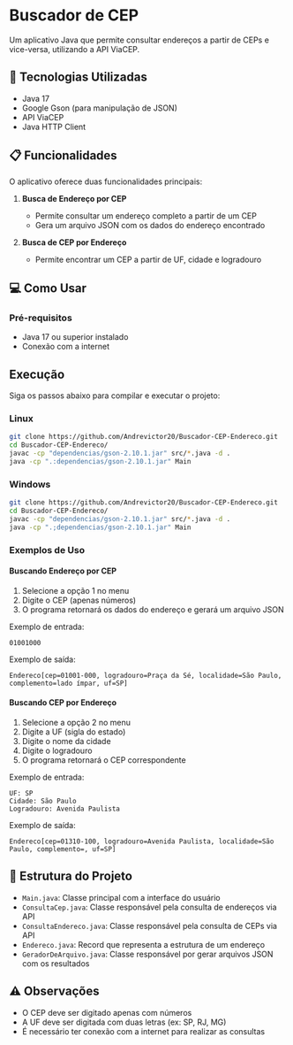 # Buscador de CEP

Um aplicativo Java que permite consultar endereços a partir de CEPs e vice-versa, utilizando a API ViaCEP.

## 🚀 Tecnologias Utilizadas

- Java 17
- Google Gson (para manipulação de JSON)
- API ViaCEP
- Java HTTP Client

## 📋 Funcionalidades

O aplicativo oferece duas funcionalidades principais:

1. **Busca de Endereço por CEP**
   - Permite consultar um endereço completo a partir de um CEP
   - Gera um arquivo JSON com os dados do endereço encontrado

2. **Busca de CEP por Endereço**
   - Permite encontrar um CEP a partir de UF, cidade e logradouro

## 💻 Como Usar

### Pré-requisitos

- Java 17 ou superior instalado
- Conexão com a internet

## Execução

Siga os passos abaixo para compilar e executar o projeto:
### Linux

```bash
git clone https://github.com/Andrevictor20/Buscador-CEP-Endereco.git
cd Buscador-CEP-Endereco/
javac -cp "dependencias/gson-2.10.1.jar" src/*.java -d .
java -cp ".:dependencias/gson-2.10.1.jar" Main
```
### Windows
```bash
git clone https://github.com/Andrevictor20/Buscador-CEP-Endereco.git
cd Buscador-CEP-Endereco/
javac -cp "dependencias/gson-2.10.1.jar" src/*.java -d . 
java -cp ".;dependencias/gson-2.10.1.jar" Main
```
### Exemplos de Uso

#### Buscando Endereço por CEP

1. Selecione a opção 1 no menu
2. Digite o CEP (apenas números)
3. O programa retornará os dados do endereço e gerará um arquivo JSON

Exemplo de entrada:
```
01001000
```

Exemplo de saída:
```
Endereco[cep=01001-000, logradouro=Praça da Sé, localidade=São Paulo, complemento=lado ímpar, uf=SP]
```

#### Buscando CEP por Endereço

1. Selecione a opção 2 no menu
2. Digite a UF (sigla do estado)
3. Digite o nome da cidade
4. Digite o logradouro
5. O programa retornará o CEP correspondente

Exemplo de entrada:
```
UF: SP
Cidade: São Paulo
Logradouro: Avenida Paulista
```

Exemplo de saída:
```
Endereco[cep=01310-100, logradouro=Avenida Paulista, localidade=São Paulo, complemento=, uf=SP]
```

## 📝 Estrutura do Projeto

- `Main.java`: Classe principal com a interface do usuário
- `ConsultaCep.java`: Classe responsável pela consulta de endereços via API
- `ConsultaEndereco.java`: Classe responsável pela consulta de CEPs via API
- `Endereco.java`: Record que representa a estrutura de um endereço
- `GeradorDeArquivo.java`: Classe responsável por gerar arquivos JSON com os resultados

## ⚠️ Observações

- O CEP deve ser digitado apenas com números
- A UF deve ser digitada com duas letras (ex: SP, RJ, MG)
- É necessário ter conexão com a internet para realizar as consultas
